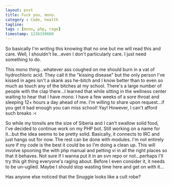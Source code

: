 ```yaml
---
layout: post
title: Fuck you, mono.
category : Code, health
tagline: 
tags : [mono, php, rage]
timestamp: 1236339660
---
```

So basically I'm writing this knowing that no one but me will read this and care. Well, I shouldn't lie...even I don't particularly care. I just need something to do.

This mono thing...whatever ass coughed on me should burn in a vat of hydrochloric acid. They call it the "kissing disease" but the only person I've kissed in ages isn't a skank ass he-bitch and I know better than to even so much as touch any of the bitches at my school. There's a large number of people with the clap there...I learned that while sitting in the wellness center waiting to hear that I have mono. I have a few weeks of a sore throat and sleeping 12+ hours a day ahead of me. I'm willing to share upon request...if you get it bad enough you can miss school! Yay! However, I can't afford such breaks :<

So while my tonsils are the size of Siberia and I can't swallow solid food, I've decided to continue work on my PHP bot. Still working on a name for it...but the idea seems to be pretty solid. Basically, it connects to IRC and just hangs out for now. The rest can be done with modules. I'm not entirely sure if my code is the best it could be so I'm doing a clean up. This will involve spooning the with php manual and petting vi in all the right places so that it behaves. Not sure if I wanna put it in an svn repo or not...perhaps I'll try this git thing everyone's raging about. Before I even consider it, it needs to be un-uglied. Maybe I should stop wasting time here and get on with it...

Has anyone else noticed that the Snuggie looks like a cult robe?